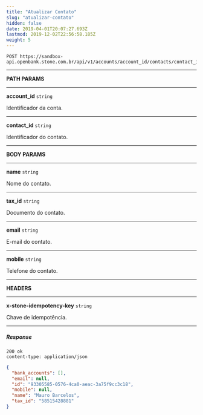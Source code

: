 ```yaml
---
title: "Atualizar Contato"
slug: "atualizar-contato"
hidden: false
date: 2019-04-01T20:07:27.693Z
lastmod: 2019-12-02T22:56:58.185Z
weight: 5
---
```


```http
POST https://sandbox-api.openbank.stone.com.br/api/v1/accounts/account_id/contacts/contact_id
```

---

**PATH PARAMS**

---

**account_id**  `string`

Identificador da conta.

---

**contact_id**  `string`

Identificador do contato.

---

**BODY PARAMS**

---

**name**  `string`

Nome do contato.

---

**tax_id**  `string`

Documento do contato.

---

**email**  `string`

E-mail do contato.

---

**mobile**  `string`

Telefone do contato.

---

**HEADERS**

---

**x-stone-idempotency-key**  `string`

Chave de idempotência.

---

##### Response

```http
200 ok
content-type: application/json
```

```JSON
{
  "bank_accounts": [],
  "email": null,
  "id": "93305585-0576-4ca0-aeac-3a75f9cc3c18",
  "mobile": null,
  "name": "Mauro Barcelos",
  "tax_id": "58515428881"
}
```
